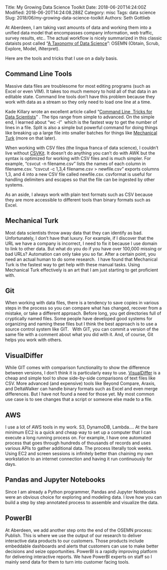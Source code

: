 Title: My Growing Data Science Toolkit
Date: 2018-06-20T14:24:00Z
Modified: 2018-06-20T14:24:08.288Z
Category: misc
Tags: data science
Slug: 2018/06/my-growing-data-science-toolkit
Authors: Seth Gottlieb

  

At Aberdeen, I am taking vast amounts of data and working them into a unified data model that encompasses company information, web traffic, survey results, etc.. The actual workflow is nicely summarized in this classic dataists post called “[A Taxonomy of Data Science](http://www.dataists.com/2010/09/a-taxonomy-of-data-science/)”: OSEMN (Obtain, Scrub, Explore, Model, iNterpret).  

  

Here are the tools and tricks that I use on a daily basis.  

  

## Command Line Tools&nbsp;

Massive data files are troublesome for most editing programs (such as Excel or even VIM). It takes too much memory to hold all of that data in an editable state. Command line tools don’t have this problem because they work with data as a stream so they only need to load one line at a time.  

  

Kade Killary wrote an excellent article called “[Command Line &nbsp;Tricks for Data Scientists](https://medium.com/@kadek/command-line-tricks-for-data-scientists-c98e0abe5da)” . The tips range from simple to advanced. On the simple end, I learned about “wc -l” &nbsp;which is the fastest way to get the number of lines in a file. Split is also a simple but powerful command for doing things like breaking up a large file into smaller batches for things like [Mechanical Turk](https://www.mturk.com/) (more on that later).  

  

When working with CSV files (the lingua franca of data science), I couldn’t live without [CSVKit](http://csvkit.readthedocs.io/en/1.0.3/). It doesn’t do anything you can’t do with AWK but the syntax is optimized for working with CSV files and is much simpler. For example, “csvcut -n filename.csv” lists the names of each column in filename.csv. “csvcut -c 1,3,4 filename.csv &gt; newfile.csv” exports columns 1,3, and 4 into a new CSV file called newfile.csv. csvformat is useful for handling delimiters and escapes so that the file can be ingested by other systems.  

  

As an aside, I always work with plain text formats such as CSV because they are more accessible to different tools than binary formats such as Excel.  

  

## Mechanical Turk

Most data scientists throw away data that they can identify as bad. Unfortunately, I don’t have that luxury. For example, if I discover that the URL we have a company is incorrect, I need to fix it because I use domain to link to other data. But what do you do if you have over 100,000 missing or bad URLs? Automation can only take you so far. After a certain point, you need an actual human to do some research. &nbsp;I have found that Mechanical Turk is the fastest way to get help with these manual tasks. Using Mechanical Turk effectively is an art that I am just starting to get proficient with.  

  

## Git

When working with data files, there is a tendency to save copies in various steps in the process so you can compare what has changed, recover from a mistake, or take a different approach. Before long, you get directories full of cryptically named files. Some people have developed good systems for organizing and naming these files but I think the best approach is to use a source control system like GIT. &nbsp; With GIT, you can commit a version of the same file with a comment about what you did with it. And, of course, Git helps you work with others.  

  

## VisualDiffer&nbsp;

While GIT comes with comparison functionality to show the difference between versions, I don’t think it is particularly easy to use. [VisualDiffer](http://visualdiffer.com/)&nbsp;is a cheap and simple tool to show side-by-side comparisons of text files like CSV. More advanced (and expensive) tools like Beyond Compare, Araxis, and DeltaWalker can handle binary formats such as Excel and even merge differences. But I have not found a need for those yet. My most common use case is to see changes that a script or someone else made to a file.  

  

## AWS

I use a lot of AWS tools in my work. S3, DynamoDB, Lambda…. At the bare minimum EC2 is a quick and cheap way to set up a computer that I can execute a long running process on. For example, I have one automated process that goes through hundreds of thousands of records and uses various APIs to gather additional data. The process literally took weeks. Using EC2 and screen sessions is infinitely better than chaining my own workstation to an internet connection and having it run continuously for days.  

  

## Pandas and Jupyter Notebooks

Since I am already a Python programmer, Pandas and Jupyter Notebooks were an obvious choice for exploring and modeling data. I love how you can build a step by step annotated process to assemble and visualize the data.  

  

## PowerBI

At Aberdeen, we add another step onto the end of the OSEMN process: Publish. This is where we use the output of our research to deliver interactive data products to our customers. Those products include embeddable dashboards and alerts that customers can use to make better decisions and seize opportunities. PowerBI is a rapidly improving platform for delivering interactive reports. We have PowerBI experts on staff so I mainly send data for them to turn into customer facing tools.  

  
